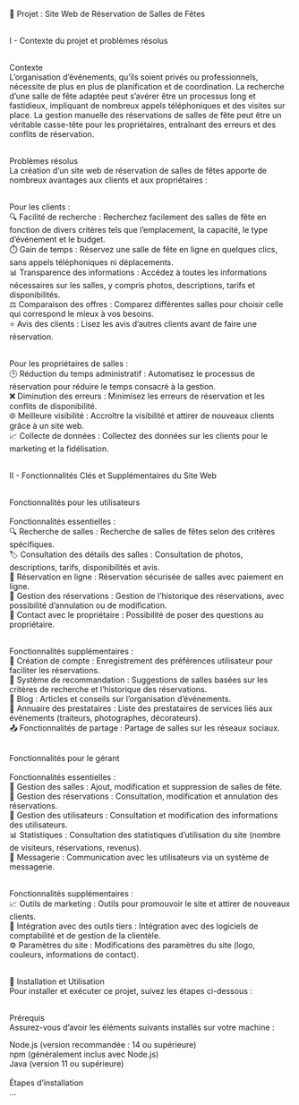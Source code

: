 🎉 Projet : Site Web de Réservation de Salles de Fêtes<br><br>

I - Contexte du projet et problèmes résolus<br><br>

Contexte<br> L’organisation d’événements, qu’ils soient privés ou professionnels, nécessite de plus en plus de planification et de coordination. La recherche d’une salle de fête adaptée peut s’avérer être un processus long et fastidieux, impliquant de nombreux appels téléphoniques et des visites sur place. La gestion manuelle des réservations de salles de fête peut être un véritable casse-tête pour les propriétaires, entraînant des erreurs et des conflits de réservation.<br><br>

Problèmes résolus<br> La création d’un site web de réservation de salles de fêtes apporte de nombreux avantages aux clients et aux propriétaires :<br><br>

Pour les clients :<br> 🔍 Facilité de recherche : Recherchez facilement des salles de fête en fonction de divers critères tels que l’emplacement, la capacité, le type d’événement et le budget.<br> ⏱️ Gain de temps : Réservez une salle de fête en ligne en quelques clics, sans appels téléphoniques ni déplacements.<br> 📊 Transparence des informations : Accédez à toutes les informations nécessaires sur les salles, y compris photos, descriptions, tarifs et disponibilités.<br> ⚖️ Comparaison des offres : Comparez différentes salles pour choisir celle qui correspond le mieux à vos besoins.<br> ⭐ Avis des clients : Lisez les avis d’autres clients avant de faire une réservation.<br><br>

Pour les propriétaires de salles :<br> 🕒 Réduction du temps administratif : Automatisez le processus de réservation pour réduire le temps consacré à la gestion.<br> ❌ Diminution des erreurs : Minimisez les erreurs de réservation et les conflits de disponibilité.<br> 🌐 Meilleure visibilité : Accroître la visibilité et attirer de nouveaux clients grâce à un site web.<br> 📈 Collecte de données : Collectez des données sur les clients pour le marketing et la fidélisation.<br><br>

II - Fonctionnalités Clés et Supplémentaires du Site Web<br><br>

Fonctionnalités pour les utilisateurs<br><br>
Fonctionnalités essentielles :<br> 🔍 Recherche de salles : Recherche de salles de fêtes selon des critères spécifiques.<br> 🏷️ Consultation des détails des salles : Consultation de photos, descriptions, tarifs, disponibilités et avis.<br> 🛒 Réservation en ligne : Réservation sécurisée de salles avec paiement en ligne.<br> 📅 Gestion des réservations : Gestion de l’historique des réservations, avec possibilité d’annulation ou de modification.<br> 💬 Contact avec le propriétaire : Possibilité de poser des questions au propriétaire.<br><br>

Fonctionnalités supplémentaires :<br> 👤 Création de compte : Enregistrement des préférences utilisateur pour faciliter les réservations.<br> 🤖 Système de recommandation : Suggestions de salles basées sur les critères de recherche et l’historique des réservations.<br> 📝 Blog : Articles et conseils sur l’organisation d’événements.<br> 📒 Annuaire des prestataires : Liste des prestataires de services liés aux événements (traiteurs, photographes, décorateurs).<br> 📤 Fonctionnalités de partage : Partage de salles sur les réseaux sociaux.<br><br>

Fonctionnalités pour le gérant<br><br>
Fonctionnalités essentielles :<br> 🏢 Gestion des salles : Ajout, modification et suppression de salles de fête.<br> 📅 Gestion des réservations : Consultation, modification et annulation des réservations.<br> 👥 Gestion des utilisateurs : Consultation et modification des informations des utilisateurs.<br> 📊 Statistiques : Consultation des statistiques d’utilisation du site (nombre de visiteurs, réservations, revenus).<br> 💬 Messagerie : Communication avec les utilisateurs via un système de messagerie.<br><br>

Fonctionnalités supplémentaires :<br> 📈 Outils de marketing : Outils pour promouvoir le site et attirer de nouveaux clients.<br> 🔗 Intégration avec des outils tiers : Intégration avec des logiciels de comptabilité et de gestion de la clientèle.<br> ⚙️ Paramètres du site : Modifications des paramètres du site (logo, couleurs, informations de contact).<br><br>

🚀 Installation et Utilisation<br> Pour installer et exécuter ce projet, suivez les étapes ci-dessous :<br><br>

Prérequis<br> Assurez-vous d’avoir les éléments suivants installés sur votre machine :<br>

Node.js (version recommandée : 14 ou supérieure)<br>
npm (généralement inclus avec Node.js)<br>
Java (version 11 ou supérieure)<br><br>
Étapes d’installation<br> ...
